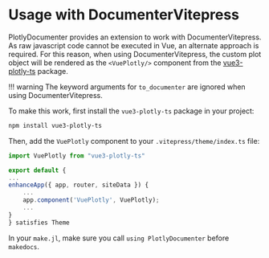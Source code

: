 # Usage with DocumenterVitepress

PlotlyDocumenter provides an extension to work with DocumenterVitepress. As raw javascript code cannot be executed in Vue, an alternate approach is required.
For this reason, when using DocumenterVitepress, the custom plot object will be rendered as the `<VuePlotly/>` component from the [vue3-plotly-ts](https://github.com/boscoh/vue3-plotly-ts) package.

!!! warning
    The keyword arguments for `to_documenter` are ignored when using DocumenterVitepress.

To make this work, first install the `vue3-plotly-ts` package in your project:

```bash
npm install vue3-plotly-ts
```

Then, add the `VuePlotly` component to your `.vitepress/theme/index.ts` file:

```typescript
import VuePlotly from "vue3-plotly-ts"

export default {
...
enhanceApp({ app, router, siteData }) {
    ...
    app.component('VuePlotly', VuePlotly);
    ...
}
} satisfies Theme
```
In your `make.jl`, make sure you call `using PlotlyDocumenter` before `makedocs`.
	